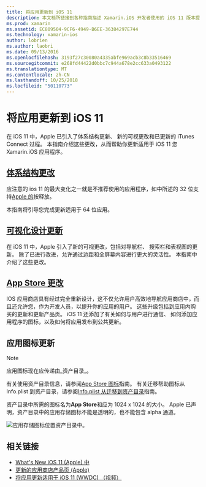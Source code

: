```yaml
---
title: 将应用更新到 iOS 11
description: 本文档所链接到各种指南描述 Xamarin.iOS 开发者使用的 iOS 11 版本提供的新功能。 例如，App Store 更改可视化设计更新，并应用图标更新。
ms.prod: xamarin
ms.assetid: EC809504-9CF6-4949-B6EE-36384297E744
ms.technology: xamarin-ios
author: lobrien
ms.author: laobri
ms.date: 09/13/2016
ms.openlocfilehash: 3193f27c30080a4335abfe969acb3c8b33516469
ms.sourcegitcommit: e268fd44422d0bbc7c944a678e2cc633a0493122
ms.translationtype: MT
ms.contentlocale: zh-CN
ms.lasthandoff: 10/25/2018
ms.locfileid: "50110773"
---
```

# <a name="updating-your-app-to-ios-11"></a>将应用更新到 iOS 11

在 iOS 11 中，Apple 已引入了体系结构更新、 新的可视更改和已更新的 iTunes Connect 过程。 本指南介绍这些更改，从而帮助你更新适用于 iOS 11 您 Xamarin.iOS 应用程序。

## <a name="architecture-changesarchitecture-changesmd"></a>[体系结构更改](architecture-changes.md)

应注意的 ios 11 的最大变化之一就是不推荐使用的应用程序，如中所述的 32 位支持[Apple 的](https://developer.apple.com/news/?id=06282017b)按释放。

本指南将引导您完成更新适用于 64 位应用。

## <a name="visual-design-updatesvisual-designmd"></a>[可视化设计更新](visual-design.md)

在 iOS 11 中，Apple 引入了新的可视更改，包括对导航栏、 搜索栏和表视图的更新。 除了已进行改进，允许通过边距和全屏幕内容进行更大的灵活性。 本指南中介绍了这些更改。

## <a name="app-store-changesapp-store-changesmd"></a>[App Store 更改](app-store-changes.md)

IOS 应用商店具有经过完全重新设计，这不仅允许用户高效地导航应用商店中，而且还允许您，作为开发人员，以提升你的应用的用户。 这些升级包括到应用内购买的更新和更新产品页。 iOS 11 还添加了有关如何与用户进行通信、 如何添加应用程序的图标，以及如何将应用发布到公共更新。

## <a name="app-icon-updates"></a>应用图标更新

> [!NOTE]
> 应用图标现在应传递由_资产目录_。 

有关使用资产目录信息，请参阅[App Store 图标](~/ios/app-fundamentals/images-icons/app-store-icon.md)指南。 有关迁移帮助图标从 Info.plist 到资产目录，请参阅[Info.plist 从迁移到资产目录](~/ios/app-fundamentals/images-icons/app-icons.md)指南。

资产目录中所需的图标名为**App Store**和应为 1024 x 1024 的大小。 Apple 已声明，资产目录中的应用存储图标不能是透明的，也不能包含 alpha 通道。

![应用存储图标位置资产目录中。](images/image1.png)

## <a name="related-links"></a>相关链接

- [What's New iOS 11 (Apple) 中](https://developer.apple.com/ios/)
- [更新的应用商店产品页 (Apple)](https://developer.apple.com/app-store/product-page/)
- [将应用更新适用于 iOS 11 (WWDC) （视频）](https://developer.apple.com/videos/play/wwdc2017/204/)
